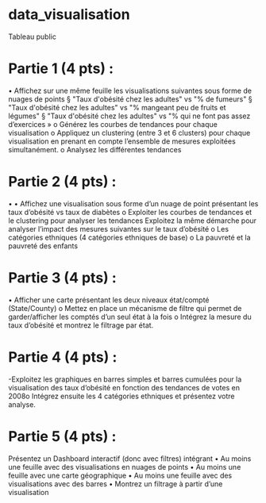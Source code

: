 # data_visualisation
Tableau public
# Partie 1 (4 pts) :
•
Affichez sur une même feuille les visualisations suivantes sous forme de nuages de points
§ "Taux d'obésité chez les adultes" vs "% de fumeurs"
§ "Taux d'obésité chez les adultes" vs "% mangeant peu de fruits et légumes"
§ "Taux d'obésité chez les adultes" vs "% qui ne font pas assez d’exercices »
o Générez les courbes de tendances pour chaque visualisation
o Appliquez un clustering (entre 3 et 6 clusters) pour chaque visualisation en
prenant en compte l’ensemble de mesures exploitées simultanément.
o Analysez les différentes tendances
# Partie 2 (4 pts) :
•
•
Affichez une visualisation sous forme d’un nuage de point présentant les taux d’obésité
vs taux de diabètes
o Exploiter les courbes de tendances et le clustering pour analyser les tendances
Exploitez la même démarche pour analyser l’impact des mesures suivantes sur le taux
d’obésité
o Les catégories ethniques (4 catégories ethniques de base)
o La pauvreté et la pauvreté des enfants
# Partie 3 (4 pts) :
•
Afficher une carte présentant les deux niveaux état/compté (State/County)
o Mettez en place un mécanisme de filtre qui permet de garder/afficher les
comptés d’un seul état à la fois
o Intégrez la mesure du taux d’obésité et montrez le filtrage par état.
# Partie 4 (4 pts) :
-Exploitez les graphiques en barres simples et barres cumulées pour la visualisation des
taux d’obésité en fonction des tendances de votes en 2008o Intégrez ensuite les 4 catégories ethniques et présentez votre analyse.
# Partie 5 (4 pts) :
Présentez un Dashboard interactif (donc avec filtres) intégrant
• Au moins une feuille avec des visualisations en nuages de points
• Au moins une feuille avec une carte géographique
• Au moins une feuille avec des visualisations avec des barres
• Montrez un filtrage à partir d’une visualisation
